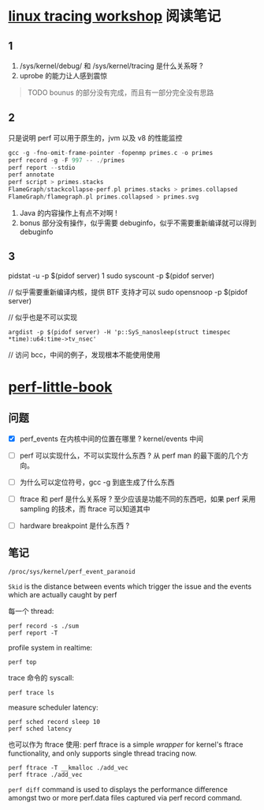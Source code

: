 # [linux tracing workshop](https://github.com/goldshtn/linux-tracing-workshop) 阅读笔记

## 1
1. /sys/kernel/debug/ 和 /sys/kernel/tracing 是什么关系呀 ?
2. uprobe 的能力让人感到震惊

> TODO bounus 的部分没有完成，而且有一部分完全没有思路

## 2
只是说明 perf 可以用于原生的，jvm 以及 v8 的性能监控
```c
gcc -g -fno-omit-frame-pointer -fopenmp primes.c -o primes
perf record -g -F 997 -- ./primes
perf report --stdio
perf annotate
perf script > primes.stacks
FlameGraph/stackcollapse-perf.pl primes.stacks > primes.collapsed
FlameGraph/flamegraph.pl primes.collapsed > primes.svg
```

1. Java 的内容操作上有点不对啊 !
2. bonus 部分没有操作，似乎需要 debuginfo，似乎不需要重新编译就可以得到 debuginfo

## 3
pidstat -u -p $(pidof server) 1
sudo syscount  -p $(pidof server)

// 似乎需要重新编译内核，提供 BTF 支持才可以
sudo opensnoop -p $(pidof server)

// 似乎也是不可以实现
```plain
argdist -p $(pidof server) -H 'p::SyS_nanosleep(struct timespec *time):u64:time->tv_nsec'
```
// 访问 bcc，中间的例子，发现根本不能使用使用

# [perf-little-book](https://nanxiao.gitbooks.io/perf-little-book/content/)

## 问题
- [x] perf_events 在内核中间的位置在哪里 ? kernel/events 中间
- [ ] perf 可以实现什么，不可以实现什么东西 ? 从 perf man 的最下面的几个方向。
- [ ] 为什么可以定位符号，gcc -g 到底生成了什么东西
- [ ] ftrace 和 perf 是什么关系呀 ? 至少应该是功能不同的东西吧，如果 perf 采用 sampling 的技术，而 ftrace 可以知道其中
- [ ] hardware breakpoint 是什么东西 ?


## 笔记
```plain
/proc/sys/kernel/perf_event_paranoid
```

`Skid` is the distance between events which trigger the issue and the events which are actually caught by perf

每一个 thread:
```plain
perf record -s ./sum
perf report -T
```

profile system in realtime:
```plain
perf top
```

trace 命令的 syscall:
```plain
perf trace ls
```

measure scheduler latency:
```plain
perf sched record sleep 10
perf sched latency
```

也可以作为 ftrace 使用:
perf ftrace is a simple *wrapper* for kernel's ftrace functionality, and only supports single thread tracing now.
```plain
perf ftrace -T __kmalloc ./add_vec
perf ftrace ./add_vec
```

`perf diff` command is used to displays the performance difference amongst two or more perf.data files captured via perf record command.

